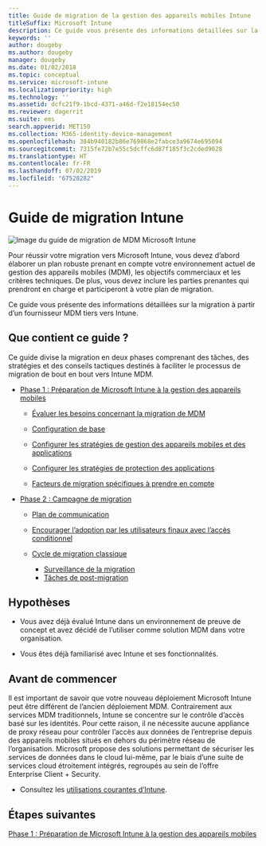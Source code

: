 ```yaml
---
title: Guide de migration de la gestion des appareils mobiles Intune
titleSuffix: Microsoft Intune
description: Ce guide vous présente des informations détaillées sur la migration à partir d’un fournisseur MDM tiers vers Microsoft Intune.
keywords: ''
author: dougeby
ms.author: dougeby
manager: dougeby
ms.date: 01/02/2018
ms.topic: conceptual
ms.service: microsoft-intune
ms.localizationpriority: high
ms.technology: ''
ms.assetid: dcfc21f9-1bcd-4371-a46d-f2e18154ec50
ms.reviewer: dagerrit
ms.suite: ems
search.appverid: MET150
ms.collection: M365-identity-device-management
ms.openlocfilehash: 384b940182b86e769868e2fabce3a9674e695094
ms.sourcegitcommit: 7315fe72b7e55c5dcffc6d87f185f3c2cded9028
ms.translationtype: HT
ms.contentlocale: fr-FR
ms.lasthandoff: 07/02/2019
ms.locfileid: "67528282"
---
```

# <a name="intune-migration-guide"></a>Guide de migration Intune

![Image du guide de migration de MDM Microsoft Intune](./media/MDM-migration-guide-art.PNG)

Pour réussir votre migration vers Microsoft Intune, vous devez d’abord élaborer un plan robuste prenant en compte votre environnement actuel de gestion des appareils mobiles (MDM), les objectifs commerciaux et les critères techniques. De plus, vous devez inclure les parties prenantes qui prendront en charge et participeront à votre plan de migration.

Ce guide vous présente des informations détaillées sur la migration à partir d’un fournisseur MDM tiers vers Intune.

## <a name="whats-included-in-this-guide"></a>Que contient ce guide ?

Ce guide divise la migration en deux phases comprenant des tâches, des stratégies et des conseils tactiques destinés à faciliter le processus de migration de bout en bout vers Intune MDM.

-   [Phase 1 : Préparation de Microsoft Intune à la gestion des appareils mobiles](migration-guide-prepare.md)

    -   [Évaluer les besoins concernant la migration de MDM](migration-guide-prepare.md#assess-mdm-requirements)

    -   [Configuration de base](migration-guide-setup.md)

    -   [Configurer les stratégies de gestion des appareils mobiles et des applications](migration-guide-configure-policies.md)

    -   [Configurer les stratégies de protection des applications](migration-guide-app-protection-policies.md)

    -   [Facteurs de migration spécifiques à prendre en compte](migration-guide-considerations.md)

-   [Phase 2 : Campagne de migration](migration-guide-campaign.md)

    -   [Plan de communication](migration-guide-communication-plan.md)

    -   [Encourager l’adoption par les utilisateurs finaux avec l’accès conditionnel](migration-guide-drive-adoption.md)

    -   [Cycle de migration classique](migration-guide-cycle.md)
        -   [Surveillance de la migration](migration-guide-cycle.md#monitoring-migration)
        -   [Tâches de post-migration](migration-guide-cycle.md#post-migration)

## <a name="assumptions"></a>Hypothèses

-   Vous avez déjà évalué Intune dans un environnement de preuve de concept et avez décidé de l’utiliser comme solution MDM dans votre organisation.

-   Vous êtes déjà familiarisé avec Intune et ses fonctionnalités.

## <a name="before-you-begin"></a>Avant de commencer

Il est important de savoir que votre nouveau déploiement Microsoft Intune peut être différent de l’ancien déploiement MDM. Contrairement aux services MDM traditionnels, Intune se concentre sur le contrôle d’accès basé sur les identités. Pour cette raison, il ne nécessite aucune appliance de proxy réseau pour contrôler l’accès aux données de l’entreprise depuis des appareils mobiles situés en dehors du périmètre réseau de l’organisation. Microsoft propose des solutions permettant de sécuriser les services de données dans le cloud lui-même, par le biais d’une suite de services cloud étroitement intégrés, regroupés au sein de l’offre Enterprise Client + Security.

-   Consultez les [utilisations courantes d’Intune](common-scenarios.md).

## <a name="next-steps"></a>Étapes suivantes

[Phase 1 : Préparation de Microsoft Intune à la gestion des appareils mobiles](migration-guide-prepare.md)
